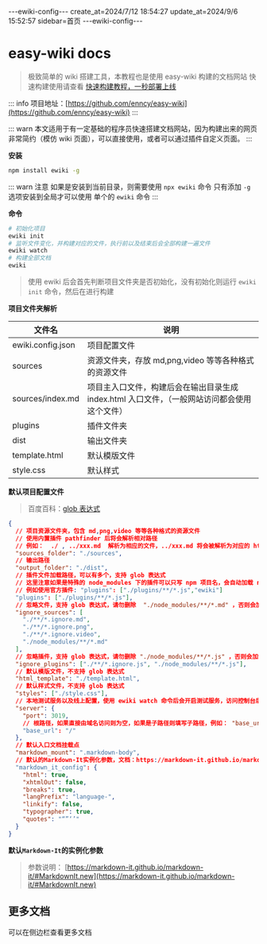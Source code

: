 ---ewiki-config---
create_at=2024/7/12 18:54:27
update_at=2024/9/6 15:52:57
sidebar=首页
---ewiki-config---





# easy-wiki docs

> 极致简单的 wiki 搭建工具，本教程也是使用 easy-wiki 构建的文档网站
> 快速构建使用请查看 [快速构建教程，一秒部署上线](./文档列表/1_快速构建.md)

::: info
项目地址：[https://github.com/enncy/easy-wiki](https://github.com/enncy/easy-wiki)
:::

::: warn
本文适用于有一定基础的程序员快速搭建文档网站，因为构建出来的网页非常简约（模仿 wiki 页面），可以直接使用，或者可以通过插件自定义页面。
:::

**安装**

```sh
npm install ewiki -g
```

::: warn 注意
如果是安装到当前目录，则需要使用 `npx ewiki` 命令
只有添加 `-g` 选项安装到全局才可以使用 单个的 `ewiki` 命令
:::

**命令**

```sh
# 初始化项目
ewiki init
# 监听文件变化，并构建对应的文件，执行前以及结束后会全部构建一遍文件
ewiki watch
# 构建全部文档
ewiki
```

> 使用 ewiki 后会首先判断项目文件夹是否初始化，没有初始化则运行 `ewiki init` 命令，然后在进行构建

**项目文件夹解析**

| 文件名            | 说明                                                                                         |
| ----------------- | -------------------------------------------------------------------------------------------- |
| ewiki.config.json | 项目配置文件                                                                                 |
| sources           | 资源文件夹，存放 md,png,video 等等各种格式的资源文件                                         |
| sources/index.md  | 项目主入口文件，构建后会在输出目录生成 index.html 入口文件，（一般网站访问都会使用这个文件） |
| plugins           | 插件文件夹                                                                                   |
| dist              | 输出文件夹                                                                                   |
| template.html     | 默认模版文件                                                                                 |
| style.css         | 默认样式                                                                                     |

**默认项目配置文件**

> 百度百科：[glob 表达式](<https://en.wikipedia.org/wiki/Glob_(programming)>)

```json
{
  // 项目资源文件夹，包含 md,png,video 等等各种格式的资源文件
  // 使用内置插件 pathfinder 后将会解析相对路径
  // 例如：  ./ , ../xxx.md  解析为相应的文件，../xxx.md 将会被解析为对应的 html文件链接
  "sources_folder": "./sources",
  // 输出路径
  "output_folder": "./dist",
  // 插件文件加载路径，可以有多个，支持 glob 表达式
  // 这里注意如果是特殊的 node_modules 下的插件可以只写 npm 项目名，会自动加载 node_modules/ewiki/plugins 下的插件，优先级比 ignore_plugins 高
  // 例如使用官方插件: "plugins": ["./plugins/**/*.js","ewiki"]
  "plugins": ["./plugins/**/*.js"],
  // 忽略文件，支持 glob 表达式，请勿删除  "./node_modules/**/*.md" ，否则会加载  node_modules 下的 md 文件
  "ignore_sources": [
    "./**/*.ignore.md",
    "./**/*.ignore.png",
    "./**/*.ignore.video",
    "./node_modules/**/*.md"
  ],
  // 忽略插件，支持 glob 表达式，请勿删除 "./node_modules/**/*.js" ，否则会加载  node_modules 下的 js 文件
  "ignore_plugins": ["./**/*.ignore.js", "./node_modules/**/*.js"],
  // 默认模版文件，不支持 glob 表达式
  "html_template": "./template.html",
  // 默认样式文件，不支持 glob 表达式
  "styles": ["./style.css"],
  // 本地测试服务以及线上配置，使用 ewiki watch 命令后会开启测试服务，访问控制台后即可查看效果
  "server": {
    "port": 3019,
    // 根路径，如果直接由域名访问则为空，如果是子路径则填写子路径，例如： "base_url":"/easy-wiki"
    "base_url": "/"
  },
  // 默认入口文档挂载点
  "markdown_mount": ".markdown-body",
  // 默认的Markdown-It实例化参数，文档：https://markdown-it.github.io/markdown-it/#MarkdownIt.new
  "markdown_it_config": {
    "html": true,
    "xhtmlOut": false,
    "breaks": true,
    "langPrefix": "language-",
    "linkify": false,
    "typographer": true,
    "quotes": "“”‘’"
  }
}
```

**默认`Markdown-It`的实例化参数**

> 参数说明： [https://markdown-it.github.io/markdown-it/#MarkdownIt.new](https://markdown-it.github.io/markdown-it/#MarkdownIt.new)

## 更多文档

可以在侧边栏查看更多文档
